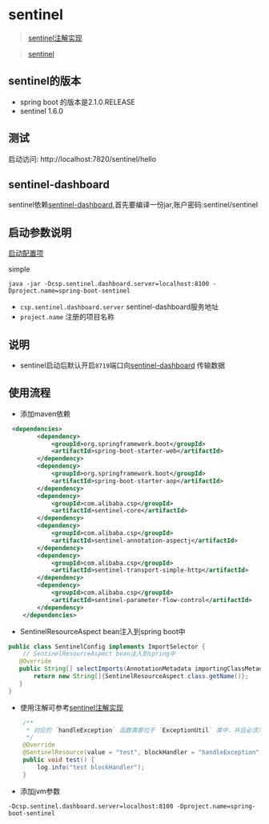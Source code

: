 # sentinel
> [sentinel注解实现](https://github.com/alibaba/Sentinel/wiki/%E6%B3%A8%E8%A7%A3%E6%94%AF%E6%8C%81)

> [sentinel](https://github.com/alibaba/Sentinel)

## sentinel的版本
 * spring boot 的版本是2.1.0.RELEASE
 * sentinel 1.6.0
## 测试
 启动访问: http://localhost:7820/sentinel/hello
## sentinel-dashboard
sentinel依赖[sentinel-dashboard](https://github.com/alibaba/Sentinel/tree/master/sentinel-dashboard),首先要编译一份jar,账户密码:sentinel/sentinel
## 启动参数说明
[启动配置项](https://github.com/alibaba/Sentinel/wiki/%E5%90%AF%E5%8A%A8%E9%85%8D%E7%BD%AE%E9%A1%B9)

simple
```shell
java -jar -Dcsp.sentinel.dashboard.server=localhost:8100 -Dproject.name=spring-boot-sentinel
```
* `csp.sentinel.dashboard.server` sentinel-dashboard服务地址
* `project.name` 注册的项目名称
## 说明
 * sentinel启动后默认开启`8719`端口向[sentinel-dashboard](https://github.com/alibaba/Sentinel/tree/master/sentinel-dashboard) 传输数据
## 使用流程
* 添加maven依赖
```xml
 <dependencies>
        <dependency>
            <groupId>org.springframework.boot</groupId>
            <artifactId>spring-boot-starter-web</artifactId>
        </dependency>
        <dependency>
            <groupId>org.springframework.boot</groupId>
            <artifactId>spring-boot-starter-aop</artifactId>
        </dependency>
        <dependency>
            <groupId>com.alibaba.csp</groupId>
            <artifactId>sentinel-core</artifactId>
        </dependency>
        <dependency>
            <groupId>com.alibaba.csp</groupId>
            <artifactId>sentinel-annotation-aspectj</artifactId>
        </dependency>
        <dependency>
            <groupId>com.alibaba.csp</groupId>
            <artifactId>sentinel-transport-simple-http</artifactId>
        </dependency>
        <dependency>
            <groupId>com.alibaba.csp</groupId>
            <artifactId>sentinel-parameter-flow-control</artifactId>
        </dependency>
    </dependencies>
```
* SentinelResourceAspect bean注入到spring boot中
 ```java
public class SentinelConfig implements ImportSelector {
     // SentinelResourceAspect bean注入到spring中
    @Override
    public String[] selectImports(AnnotationMetadata importingClassMetadata) {
        return new String[]{SentinelResourceAspect.class.getName()};
    }
}
```
* 使用注解可参考[sentinel注解实现](https://github.com/alibaba/Sentinel/wiki/%E6%B3%A8%E8%A7%A3%E6%94%AF%E6%8C%81)
```java
    /**
     * 对应的 `handleException` 函数需要位于 `ExceptionUtil` 类中，并且必须为 static 函数.
     */
    @Override
    @SentinelResource(value = "test", blockHandler = "handleException", blockHandlerClass = {ExceptionUtil.class})
    public void test() {
        log.info("test blockHandler");
    }
```
* 添加jvm参数
```shell
-Dcsp.sentinel.dashboard.server=localhost:8100 -Dproject.name=spring-boot-sentinel
```